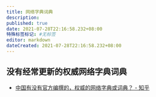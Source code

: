 ```yaml
---
title: 网络字典词典
description:
published: true
date: 2021-07-28T22:16:58.232+08:00
特殊标签标记: #无标签
editor: markdown
dateCreated: 2021-07-28T22:16:58.232+08:00
---
```


## 没有经常更新的权威网络字典词典

+ [中国有没有官方编撰的，权威的网络字典或词典？ - 知乎](https://web.archive.org/web/20210728131053/https://www.zhihu.com/question/37704418)

## 
